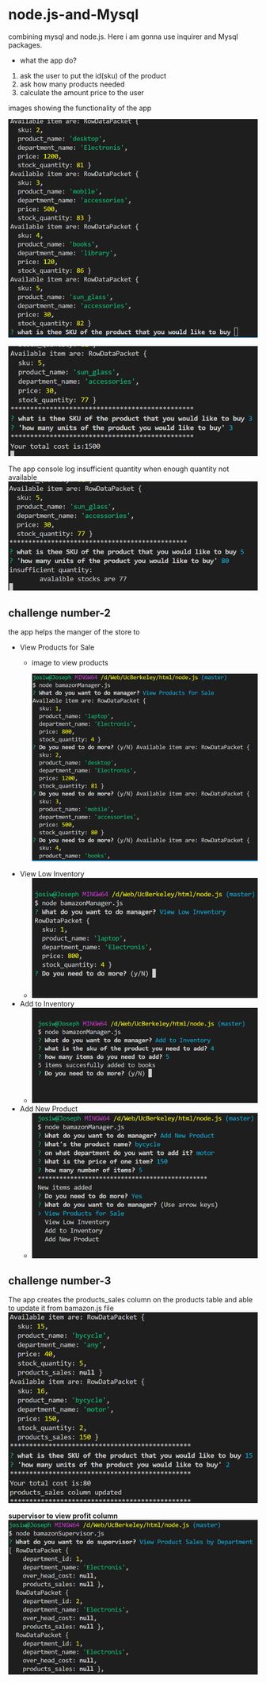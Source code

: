 # node.js-and-Mysql
combining mysql and node.js. Here i am gonna use inquirer and Mysql packages.
* what the app do?
1. ask the user to put the id(sku) of the product 
2. ask how many products needed
3. calculate the amount price to the user 

images showing the functionality of the app

![image showing when the app displays the available products](assets/listedItems.jpg)

![img showing user input and total cost](assets/userinput.jpg)

The app console log insufficient quantity when enough quantity not available 
![insufficient](assets/insufficient.jpg)

## **challenge number-2**

the app helps the manger of the store to 
* View Products for Sale
    * image to view products 

        ![image](assets/viewProducts.png)
* View Low Inventory
    * ![image](assets/viewlow.jpg)
* Add to Inventory
    * ![image](assets/additem.jpg)
* Add New Product
    * ![image](assets/addNew.jpg)
## **challenge number-3**
The app creates the products_sales column on the products table and able to update it from bamazon.js file
![image](assets/products_sales.jpg)

**supervisor to view profit column**
![image](assets/supervisor.jpg)
